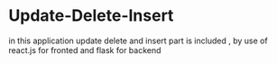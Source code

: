 # Update-Delete-Insert
in this application update delete and insert part is included , by use of react.js for fronted and flask for backend
